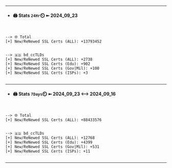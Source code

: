 

---
- #### 🖨️ **Stats** `24Hr`⏲️ ➼ 2024_09_23
```console


--> 🌐 Total
[+] New/ReNewed SSL Certs (ALL): +13793452


--> 🇧🇩 bd_ccTLDs
[+] New/ReNewed SSL Certs (ALL): +2738
[+] New/ReNewed SSL Certs (Edu): +902
[+] New/ReNewed SSL Certs (Gov|Mil): +100
[+] New/ReNewed SSL Certs (ISPs): +3


```

---
- #### 🖨️ **Stats** `7Days`⏲️ ➼ 2024_09_23 <--> 2024_09_16
```console


--> 🌐 Total
[+] New/ReNewed SSL Certs (ALL): +88433576


--> 🇧🇩 bd_ccTLDs
[+] New/ReNewed SSL Certs (ALL): +12768
[+] New/ReNewed SSL Certs (Edu): +4399
[+] New/ReNewed SSL Certs (Gov|Mil): +531
[+] New/ReNewed SSL Certs (ISPs): +11


```

---

